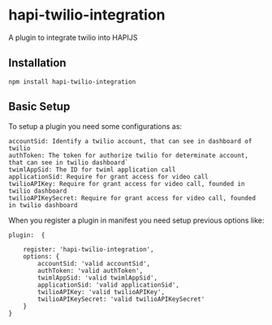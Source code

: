 # hapi-twilio-integration
A plugin to integrate twilio into HAPIJS 

Installation
------------
`npm install hapi-twilio-integration`

Basic Setup
-------------
To setup a plugin you need some configurations as:

    accountSid: Identify a twilio account, that can see in dashboard of twilio
    authToken: The token for authorize twilio for determinate account, that can see in twilio dashboard`
    twimlAppSid: The ID for twiml application call
    applicationSid: Require for grant access for video call
    twilioAPIKey: Require for grant access for video call, founded in twilio dashboard
    twilioAPIKeySecret: Require for grant access for video call, founded in twilio dashboard

When you register a plugin in manifest you need setup previous options like: 

    plugin:  {

        register: 'hapi-twilio-integration',                
        options: {
            accountSid: 'valid accountSid',
            authToken: 'valid authToken',
            twimlAppSid: 'valid twimlAppSid',
            applicationSid: 'valid applicationSid',
            twilioAPIKey: 'valid twilioAPIKey',
            twilioAPIKeySecret: 'valid twilioAPIKeySecret'
        }
    }